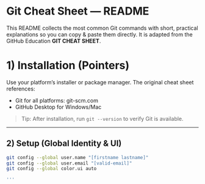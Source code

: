 # Git Cheat Sheet — README

This README collects the most common Git commands with short, practical explanations so you can copy & paste them directly. It is adapted from the GitHub Education **GIT CHEAT SHEET**.

# 1) Installation (Pointers)
Use your platform’s installer or package manager. The original cheat sheet references:
- Git for all platforms: git-scm.com
- GitHub Desktop for Windows/Mac

> Tip: After installation, run `git --version` to verify Git is available.

---

## 2) Setup (Global Identity & UI)

```bash
git config --global user.name "[firstname lastname]"
git config --global user.email "[valid-email]"
git config --global color.ui auto

'''


